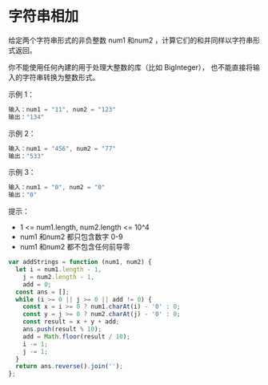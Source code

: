 # 字符串相加

给定两个字符串形式的非负整数 num1 和num2 ，计算它们的和并同样以字符串形式返回。

你不能使用任何內建的用于处理大整数的库（比如 BigInteger）， 也不能直接将输入的字符串转换为整数形式。

示例 1：

```javascript
输入：num1 = "11", num2 = "123"
输出："134"
```

示例 2：

```javascript
输入：num1 = "456", num2 = "77"
输出："533"
```

示例 3：

```javascript
输入：num1 = "0", num2 = "0"
输出："0"
```

提示：

- 1 <= num1.length, num2.length <= 10^4
- num1 和num2 都只包含数字 0-9
- num1 和num2 都不包含任何前导零

```javascript
var addStrings = function (num1, num2) {
  let i = num1.length - 1,
    j = num2.length - 1,
    add = 0;
  const ans = [];
  while (i >= 0 || j >= 0 || add != 0) {
    const x = i >= 0 ? num1.charAt(i) - '0' : 0;
    const y = j >= 0 ? num2.charAt(j) - '0' : 0;
    const result = x + y + add;
    ans.push(result % 10);
    add = Math.floor(result / 10);
    i -= 1;
    j -= 1;
  }
  return ans.reverse().join('');
};
```
